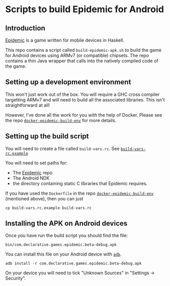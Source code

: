 # Scripts to build Epidemic for Android

## Introduction

[Epidemic](https://github.com/sseefried/open-epidemic-game) is a game written for mobile
devices in Haskell.

This repo contains a script called `build-epidemic-apk.sh` to build the game for Android
devices using ARMv7 (or compatible) chipsets. The repo contains a thin Java wrapper that
calls into the natively compiled code of the game.

## Setting up a development environment

This won't just work out of the box. You will require a GHC cross compiler targetting
ARMv7 and will need to build all the associated libraries. This isn't straightforward at all!

However, I've done all the work for you with the help of Docker. Please see the repo
[`docker-epidemic-build-env`](https://github.com/sseefried/docker-epidemic-build-env.git)
for more details.

## Setting up the build script

You will need to create a file called `build-vars.rc`. See
[`build-vars-rc.example`](https://github.com/sseefried/android-build-epidemic-apk/blob/master/build-vars.rc.example)

You will need to set paths for:

* The [Epidemic](https://github.com/sseefried/open-epidemic-game) repo
* The Android NDK
* the directory containing static C libraries that Epidemic requires.

If you have used the `Dockerfile` in the repo
[`docker-epidemic-build-env`](https://github.com/sseefried/docker-epidemic-build-env.git)
(mentioned above), then you can just

    cp build-vars.rc.example build-vars.rc


## Installing the APK on Android devices

Once you have run the build script you should find the file:

    bin/com.declarative.games.epidemic.beta-debug.apk

You can install this file on your Android device with [`adb`](http://developer.android.com/tools/help/adb.html).

    adb install -r com.declarative.games.epidemic.beta-debug.apk

On your device you will need to tick "Unknown Sources" in "Settings -> Security".